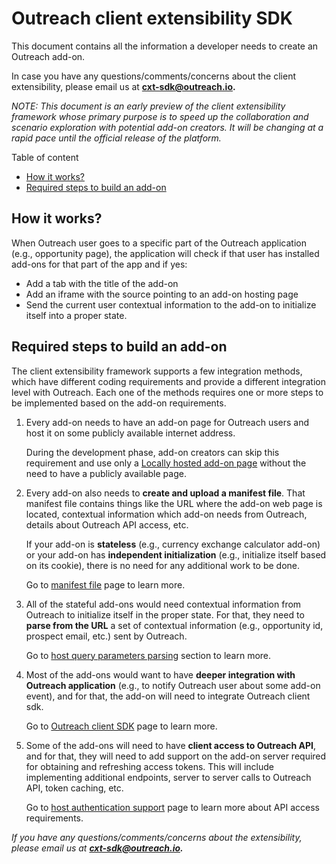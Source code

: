 <!-- omit in toc -->
# Outreach client extensibility SDK

This document contains all the information a developer needs to create an Outreach add-on. 

In case you have any questions/comments/concerns about the client extensibility, please email us at **cxt-sdk@outreach.io.**

_NOTE: This document is an early preview of the client extensibility framework whose primary purpose is to speed up the collaboration and scenario exploration with potential add-on creators. It will be changing at a rapid pace until the official release of the platform._

Table of content

- [How it works?](#how-it-works)
- [Required steps to build an add-on](#required-steps-to-build-an-add-on)

## How it works?

When Outreach user goes to a specific part of the Outreach application (e.g., opportunity page), the application will check if that user has installed add-ons for that part of the app and if yes:

- Add a tab with the title of the add-on
- Add an iframe with the source pointing to an add-on hosting page
- Send the current user contextual information to the add-on to initialize itself into a proper state.


## Required steps to build an add-on

The client extensibility framework supports a few integration methods, which have different coding requirements and provide a different integration level with Outreach. Each one of the methods requires one or more steps to be implemented based on the add-on requirements.

1. Every add-on needs to have an add-on page for Outreach users and host it on some publicly available internet address.

    During the development phase, add-on creators can skip this requirement and use only a [Locally hosted add-on page](/docs/devxp.md) without the need to have a publicly available page.

2. Every add-on also needs to **create and upload a manifest file**. 
That manifest file contains things like the URL where the add-on web page is located, contextual information which add-on needs from Outreach, details about Outreach API access, etc. 

    If your add-on is **stateless** (e.g., currency exchange calculator add-on)  or your add-on has **independent initialization** (e.g., initialize itself based on its cookie), there is no need for any additional work to be done.

    Go to [manifest file](/docs/manifest.md) page to learn more.

3. All of the stateful add-ons would need contextual information from Outreach to initialize itself in the proper state. For that, they need to **parse from the URL** a set of contextual information (e.g., opportunity id, prospect email, etc.) sent by Outreach.

    Go to [host query parameters parsing](/docs/host.md#query-parameters-parsing) section to learn more.

4. Most of the add-ons would want to have **deeper integration with Outreach application** (e.g., to notify Outreach user about some add-on event), and for that, the add-on will need to integrate Outreach client sdk.
  
    Go to [Outreach client SDK](/docs/sdk.md) page to learn more.

5. Some of the add-ons will need to have **client access to Outreach API**, and for that, they will need to add support on the add-on server required for obtaining and refreshing access tokens. This will include implementing additional endpoints, server to server calls to Outreach API, token caching, etc.

    Go to [host authentication support](/docs/host.md#outreach-api-access-support) page to learn more about API access requirements.


*If you have any questions/comments/concerns about the extensibility, please email us at **cxt-sdk@outreach.io.***
